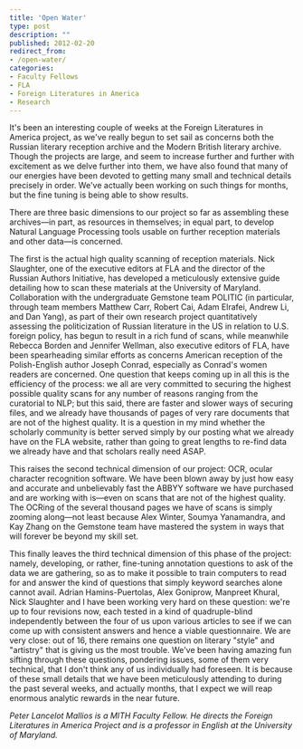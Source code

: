 ```yaml
---
title: 'Open Water'
type: post
description: ""
published: 2012-02-20
redirect_from: 
- /open-water/
categories:
- Faculty Fellows
- FLA
- Foreign Literatures in America
- Research
---
```

It's been an interesting couple of weeks at the Foreign Literatures in America project, as we've really begun to set sail as concerns both the Russian literary reception archive and the Modern British literary archive. Though the projects are large, and seem to increase further and further with excitement as we delve further into them, we have also found that many of our energies have been devoted to getting many small and technical details precisely in order. We've actually been working on such things for months, but the fine tuning is being able to show results.

There are three basic dimensions to our project so far as assembling these archives—in part, as resources in themselves; in equal part, to develop Natural Language Processing tools usable on further reception materials and other data—is concerned.

The first is the actual high quality scanning of reception materials. Nick Slaughter, one of the executive editors at FLA and the director of the Russian Authors Initiative, has developed a meticulously extensive guide detailing how to scan these materials at the University of Maryland. Collaboration with the undergraduate Gemstone team POLITIC (in particular, through team members Matthew Carr, Robert Cai, Adam Elrafei, Andrew Li, and Dan Yang), as part of their own research project quantitatively assessing the politicization of Russian literature in the US in relation to U.S. foreign policy, has begun to result in a rich fund of scans, while meanwhile Rebecca Borden and Jennifer Wellman, also executive editors of FLA, have been spearheading similar efforts as concerns American reception of the Polish-English author Joseph Conrad, especially as Conrad's women readers are concerned. One question that keeps coming up in all this is the efficiency of the process: we all are very committed to securing the highest possible quality scans for any number of reasons ranging from the curatorial to NLP; but this said, there are faster and slower ways of securing files, and we already have thousands of pages of very rare documents that are not of the highest quality. It is a question in my mind whether the scholarly community is better served simply by our posting what we already have on the FLA website, rather than going to great lengths to re-find data we already have and that scholars really need ASAP.

This raises the second technical dimension of our project: OCR, ocular character recognition software. We have been blown away by just how easy and accurate and unbelievably fast the ABBYY software we have purchased and are working with is—even on scans that are not of the highest quality. The OCRing of the several thousand pages we have of scans is simply zooming along—not least because Alex Winter, Soumya Yanamandra, and Kay Zhang on the Gemstone team have mastered the system in ways that will forever be beyond my skill set.

This finally leaves the third technical dimension of this phase of the project: namely, developing, or rather, fine-tuning annotation questions to ask of the data we are gathering, so as to make it possible to train computers to read for and answer the kind of questions that simply keyword searches alone cannot avail. Adrian Hamins-Puertolas, Alex Goniprow, Manpreet Khural, Nick Slaughter and I have been working very hard on these question: we're up to four revisions now, each tested in a kind of quadruple-blind independently between the four of us upon various articles to see if we can come up with consistent answers and hence a viable questionnaire. We are very close: out of 16, there remains one question on literary "style" and "artistry" that is giving us the most trouble. We've been having amazing fun sifting through these questions, pondering issues, some of them very technical, that I don't think any of us individually had foreseen. It is because of these small details that we have been meticulously attending to during the past several weeks, and actually months, that I expect we will reap enormous analytic rewards in the near future.

_Peter Lancelot Mallios is a MITH Faculty Fellow. He directs the Foreign Literatures in America Project and is a professor in English at the University of Maryland._
